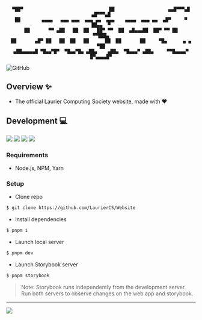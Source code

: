 <div align='center'>

  ```
▀██▀                                ██                    ▄▄█▀▀▀▄█  ▄█▀▀▀▄█
 ██        ▄▄▄▄   ▄▄▄ ▄▄▄  ▄▄▄ ▄▄  ▄▄▄    ▄▄▄▄  ▄▄▄ ▄▄  ▄█▀     ▀   ██▄▄  ▀
 ██       ▀▀ ▄██   ██  ██   ██▀ ▀▀  ██  ▄█▄▄▄██  ██▀ ▀▀ ██           ▀▀███▄
 ██       ▄█▀ ██   ██  ██   ██      ██  ██       ██     ▀█▄      ▄ ▄     ▀██
▄██▄▄▄▄▄█ ▀█▄▄▀█▀  ▀█▄▄▀█▄ ▄██▄    ▄██▄  ▀█▄▄▄▀ ▄██▄     ▀▀█▄▄▄▄▀  █▀▄▄▄▄█▀

  ```

</div>

![GitHub](https://img.shields.io/github/license/LaurierCS/Website?style=flat-square)

## Overview :sparkles:
- The official Laurier Computing Society website, made with :heart:

## Development :computer:
![](https://img.shields.io/badge/React-20232A?style=for-the-badge&logo=react&logoColor=61DAFB)
![](https://img.shields.io/badge/JavaScript-323330?style=for-the-badge&logo=javascript&logoColor=F7DF1E)
![](https://img.shields.io/badge/HTML5-E34F26?style=for-the-badge&logo=html5&logoColor=white)
![](https://img.shields.io/badge/CSS3-1572B6?style=for-the-badge&logo=css3&logoColor=white)

### Requirements
- Node.js, NPM, Yarn

### Setup
- Clone repo
```sh
$ git clone https://github.com/LaurierCS/Website
```
- Install dependencies
```sh
$ pnpm i
```
- Launch local server
```sh
$ pnpm dev
```

- Launch Storybook server
```sh
$ pnpm storybook
```

> Note: Storybook runs independently from the development server. Run both servers to observe changes on the web app and storybook.

<hr>
<img src="https://github.com/LaurierCS/Website/blob/main/src/assets/lcs_banner.png"/>

